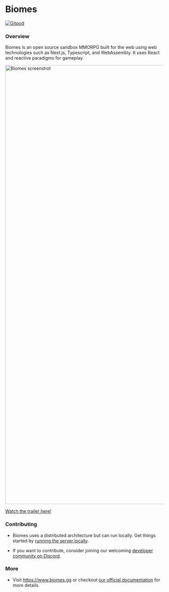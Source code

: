 # Biomes

[![Gitpod](https://img.shields.io/badge/Gitpod-ready--to--code-blue?logo=gitpod)](https://gitpod.io/#https://github.com/Resident-Deep-Foundation/biomes-game) 

### Overview

Biomes is an open source sandbox MMORPG built for the web using web technologies such as Next.js, Typescript, and WebAssembly. It uses React and reactive paradigms for gameplay.

<img width="1393" alt="Biomes screenshot" src="https://github.com/ill-inc/biomes-game/assets/45083086/176ff352-0ecb-4279-9a64-d691f65203b5">

[Watch the trailer here!](https://www.youtube.com/watch?v=vPHEtewFm3M)

### Contributing

- Biomes uses a distributed architecture but can run locally. Get things started by [running the server locally](https://ill-inc.github.io/biomes-game/docs/basics/running-locally).

- If you want to contribute, consider joining our welcoming [developer community on Discord](https://discord.gg/biomes).

### More

- Visit https://www.biomes.gg or checkout [our official documentation](https://ill-inc.github.io/biomes-game/) for more details.
